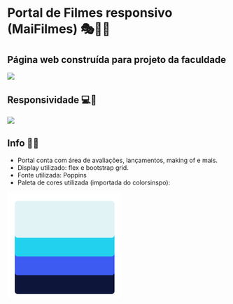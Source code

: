 # Portal de Filmes responsivo (MaiFilmes) 🎭🎊🎃
## Página web construída para projeto da faculdade

![](giffilmes.gif)

## Responsividade 💻📱

![](responsigif.gif)

## Info 💾📄

- Portal conta com área de avaliações, lançamentos, making of e mais.
- Display utilizado: flex e bootstrap grid.
- Fonte utilizada: Poppins
- Paleta de cores utilizada (importada do colorsinspo):

![](paletacores.png)

